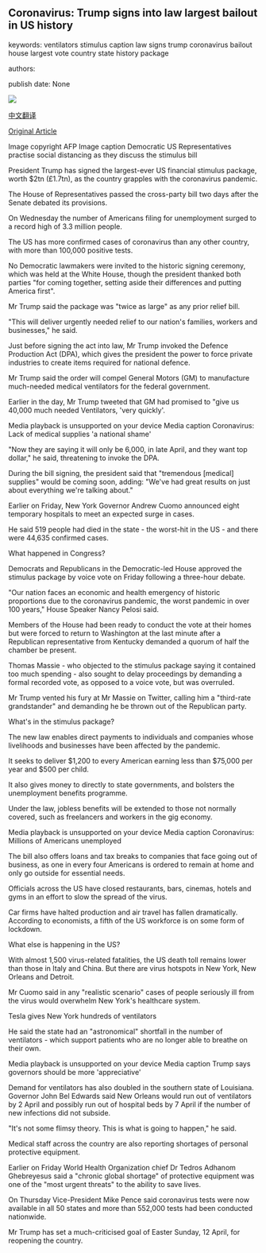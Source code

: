 ## Coronavirus: Trump signs into law largest bailout in US history

keywords: ventilators stimulus caption law signs trump coronavirus bailout house largest vote country state history package

authors: 

publish date: None

![](https://ichef.bbci.co.uk/news/1024/branded_news/2283/production/_111453880_mediaitem111453879.jpg)

[中文翻译](Coronavirus%3A%20Trump%20signs%20into%20law%20largest%20bailout%20in%20US%20history_zh.md)

[Original Article](https://www.bbc.com/news/world-us-canada-52070718)

Image copyright AFP Image caption Democratic US Representatives practise social distancing as they discuss the stimulus bill

President Trump has signed the largest-ever US financial stimulus package, worth $2tn (£1.7tn), as the country grapples with the coronavirus pandemic.

The House of Representatives passed the cross-party bill two days after the Senate debated its provisions.

On Wednesday the number of Americans filing for unemployment surged to a record high of 3.3 million people.

The US has more confirmed cases of coronavirus than any other country, with more than 100,000 positive tests.

No Democratic lawmakers were invited to the historic signing ceremony, which was held at the White House, though the president thanked both parties "for coming together, setting aside their differences and putting America first".

Mr Trump said the package was "twice as large" as any prior relief bill.

"This will deliver urgently needed relief to our nation's families, workers and businesses," he said.

Just before signing the act into law, Mr Trump invoked the Defence Production Act (DPA), which gives the president the power to force private industries to create items required for national defence.

Mr Trump said the order will compel General Motors (GM) to manufacture much-needed medical ventilators for the federal government.

Earlier in the day, Mr Trump tweeted that GM had promised to "give us 40,000 much needed Ventilators, 'very quickly'.

Media playback is unsupported on your device Media caption Coronavirus: Lack of medical supplies 'a national shame'

"Now they are saying it will only be 6,000, in late April, and they want top dollar," he said, threatening to invoke the DPA.

During the bill signing, the president said that "tremendous [medical] supplies" would be coming soon, adding: "We've had great results on just about everything we're talking about."

Earlier on Friday, New York Governor Andrew Cuomo announced eight temporary hospitals to meet an expected surge in cases.

He said 519 people had died in the state - the worst-hit in the US - and there were 44,635 confirmed cases.

What happened in Congress?

Democrats and Republicans in the Democratic-led House approved the stimulus package by voice vote on Friday following a three-hour debate.

"Our nation faces an economic and health emergency of historic proportions due to the coronavirus pandemic, the worst pandemic in over 100 years," House Speaker Nancy Pelosi said.

Members of the House had been ready to conduct the vote at their homes but were forced to return to Washington at the last minute after a Republican representative from Kentucky demanded a quorum of half the chamber be present.

Thomas Massie - who objected to the stimulus package saying it contained too much spending - also sought to delay proceedings by demanding a formal recorded vote, as opposed to a voice vote, but was overruled.

Mr Trump vented his fury at Mr Massie on Twitter, calling him a "third-rate grandstander" and demanding he be thrown out of the Republican party.

What's in the stimulus package?

The new law enables direct payments to individuals and companies whose livelihoods and businesses have been affected by the pandemic.

It seeks to deliver $1,200 to every American earning less than $75,000 per year and $500 per child.

It also gives money to directly to state governments, and bolsters the unemployment benefits programme.

Under the law, jobless benefits will be extended to those not normally covered, such as freelancers and workers in the gig economy.

Media playback is unsupported on your device Media caption Coronavirus: Millions of Americans unemployed

The bill also offers loans and tax breaks to companies that face going out of business, as one in every four Americans is ordered to remain at home and only go outside for essential needs.

Officials across the US have closed restaurants, bars, cinemas, hotels and gyms in an effort to slow the spread of the virus.

Car firms have halted production and air travel has fallen dramatically. According to economists, a fifth of the US workforce is on some form of lockdown.

What else is happening in the US?

With almost 1,500 virus-related fatalities, the US death toll remains lower than those in Italy and China. But there are virus hotspots in New York, New Orleans and Detroit.

Mr Cuomo said in any "realistic scenario" cases of people seriously ill from the virus would overwhelm New York's healthcare system.

Tesla gives New York hundreds of ventilators

He said the state had an "astronomical" shortfall in the number of ventilators - which support patients who are no longer able to breathe on their own.

Media playback is unsupported on your device Media caption Trump says governors should be more 'appreciative'

Demand for ventilators has also doubled in the southern state of Louisiana. Governor John Bel Edwards said New Orleans would run out of ventilators by 2 April and possibly run out of hospital beds by 7 April if the number of new infections did not subside.

"It's not some flimsy theory. This is what is going to happen," he said.

Medical staff across the country are also reporting shortages of personal protective equipment.

Earlier on Friday World Health Organization chief Dr Tedros Adhanom Ghebreyesus said a "chronic global shortage" of protective equipment was one of the "most urgent threats" to the ability to save lives.

On Thursday Vice-President Mike Pence said coronavirus tests were now available in all 50 states and more than 552,000 tests had been conducted nationwide.

Mr Trump has set a much-criticised goal of Easter Sunday, 12 April, for reopening the country.
